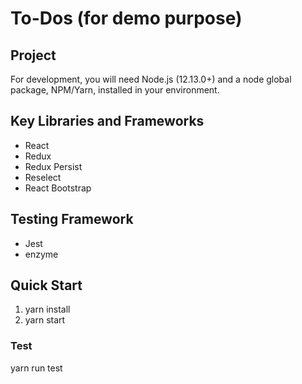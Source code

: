 # To-Dos (for demo purpose)

## Project
For development, you will need Node.js (12.13.0+) and a node global package, NPM/Yarn, installed in your environment.


## Key Libraries and Frameworks
- React
- Redux
- Redux Persist
- Reselect
- React Bootstrap


## Testing Framework
- Jest
- enzyme


## Quick Start
1. yarn install
2. yarn start


### Test
yarn run test